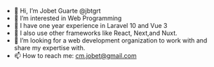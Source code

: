 - 👋 Hi, I’m Jobet Guarte @jbtgrt
- 👀 I’m interested in Web Programming
- 🌱 I have one year experience in Laravel 10 and Vue 3
- 💎 I also use other frameworks like React, Next,and Nuxt.
- 💞️ I’m looking for a web development organization to work with and share my expertise with.
- 📫 How to reach me: cm.jobet@gmail.com

<!---
jbtgrt/jbtgrt is a ✨ special ✨ repository because its `README.md` (this file) appears on your GitHub profile.
You can click the Preview link to take a look at your changes.
--->
